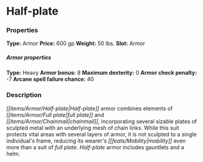 ﻿---
Title: "Half-plate"
Type: "Armor"
Price: "600 gp"
Weight: "50 lbs."
Slot: "Armor"
Armor properties Type: "Heavy"
Armor bonus: "8"
Maximum dexterity: "0"
Armor check penalty: "-7"
Arcane spell failure chance: "40"
Description: |
  "Half-plate armor combines elements of full plate and chainmail, incorporating several sizable plates of sculpted metal with an underlying mesh of chain links. While this suit protects vital areas with several layers of armor, it is not sculpted to a single individual's frame, reducing its wearer's mobility even more than a suit of full plate. Half-plate armor includes gauntlets and a helm."
Sources: "['Core Rulebook', 'Ultimate Equipment']"
---

# Half-plate

### Properties

**Type:** Armor **Price:** 600 gp **Weight:** 50 lbs. **Slot:** Armor

##### Armor properties

**Type:** Heavy **Armor bonus:** 8 **Maximum dexterity:** 0 **Armor check penalty:** -7 **Arcane spell failure chance:** 40

### Description

_[[items/Armor/Half-plate|Half-plate]]_ armor combines elements of _[[items/Armor/Full plate|full plate]]_ and _[[items/Armor/Chainmail|chainmail]]_, incorporating several sizable plates of sculpted metal with an underlying mesh of chain links. While this suit protects vital areas with several layers of armor, it is not sculpted to a single individual's frame, reducing its wearer's _[[feats/Mobility|mobility]]_ even more than a suit of _full plate_. _Half-plate_ armor includes gauntlets and a helm.

